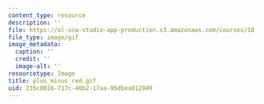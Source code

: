 ```yaml
---
content_type: resource
description: ''
file: https://ol-ocw-studio-app-production.s3.amazonaws.com/courses/18-013a-calculus-with-applications-spring-2005/235c0016717c40b217aa95dbea812949_plus_minus_red.gif
file_type: image/gif
image_metadata:
  caption: ''
  credit: ''
  image-alt: ''
resourcetype: Image
title: plus_minus_red.gif
uid: 235c0016-717c-40b2-17aa-95dbea812949
---
```

